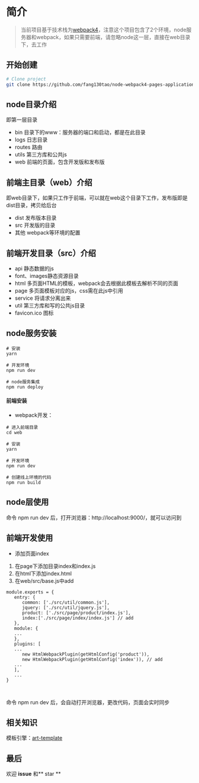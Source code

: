 # 简介

>当前项目基于技术栈为[webpack4](https://www.webpackjs.com/)，注意这个项目包含了2个环境，node服务器和webpack，如果只需要前端，请忽略node这一层，直接在web目录下，去工作


## 开始创建

```bash
# Clone project
git clone https://github.com/fang130tao/node-webpack4-pages-application.git

```
## node目录介绍
即第一层目录
- bin    目录下的www：服务器的端口和启动，都是在此目录
- logs   日志目录
- routes 路由
- utils  第三方库和公共js
- web    前端的页面，包含开发版和发布版

## 前端主目录（web）介绍
即web目录下，如果只工作于前端，可以就在web这个目录下工作，发布版即是dist目录，拷贝给后台
- dist 发布版本目录
- src  开发版的目录
- 其他 webpack等环境的配置

## 前端开发目录（src）介绍
- api  静态数据的js
- font、images静态资源目录
- html  多页面HTML的模板，webpack会去根据此模板去解析不同的页面
- page 多页面模板对应的js，css需在此js中引用
- service 将请求分离出来
- util 第三方库和写的公共js目录
- favicon.ico 图标

## node服务安装
```
# 安装
yarn

# 开发环境
npm run dev

# node服务集成
npm run deploy

```



#### 前端安装

- webpack开发：

```
# 进入前端目录
cd web

# 安装
yarn

# 开发环境
npm run dev

# 创建线上环境的代码
npm run build

```

## node层使用
命令 npm run dev 后，打开浏览器：http://localhost:9000/，就可以访问到

## 前端开发使用
- 添加页面index

1. 在page下添加目录index和index.js
2. 在html下添加index.html
3. 在web/src/base.js中add

```
module.exports = {
   entry: {
      common: ['./src/util/common.js'],
      jquery: ['./src/util/jquery.js'],
      product: ['./src/page/product/index.js'],
      index:['./src/page/index/index.js'] // add
   },
   module: {
   ...
   },
   plugins: [
   ...
      new HtmlWebpackPlugin(getHtmlConfig('product')),
      new HtmlWebpackPlugin(getHtmlConfig('index')), // add
   ...
   ],
   ...
}



```

命令 npm run dev 后，会自动打开浏览器，更改代码，页面会实时同步


## 相关知识

模板引擎：[art-template](https://aui.github.io/art-template/zh-cn/docs/syntax.html)

## 最后
欢迎 **issue** 和** star **

